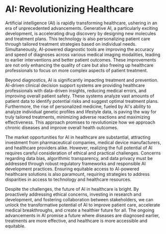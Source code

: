 # AI: Revolutionizing Healthcare

Artificial intelligence (AI) is rapidly transforming healthcare, ushering in an era of unprecedented advancements.  Generative AI, a particularly exciting development, is accelerating drug discovery by designing new molecules and treatment plans. This technology is also personalizing patient care through tailored treatment strategies based on individual needs.  Simultaneously, AI-powered diagnostic tools are improving the accuracy and speed of diagnoses across various medical imaging modalities, leading to earlier interventions and better patient outcomes.  These improvements are not only enhancing the quality of care but also freeing up healthcare professionals to focus on more complex aspects of patient treatment.

Beyond diagnostics, AI is significantly impacting treatment and prevention. AI-driven clinical decision support systems are providing healthcare professionals with data-driven insights, reducing medical errors, and improving overall patient safety. These systems analyze vast amounts of patient data to identify potential risks and suggest optimal treatment plans.  Furthermore, the rise of personalized medicine, fueled by AI's ability to analyze individual genetic profiles and lifestyle data, is paving the way for truly tailored treatments, minimizing adverse reactions and maximizing effectiveness. This approach promises to revolutionize how we approach chronic diseases and improve overall health outcomes.

The market opportunities for AI in healthcare are substantial, attracting investment from pharmaceutical companies, medical device manufacturers, and healthcare providers alike.  However, realizing the full potential of AI requires careful consideration of ethical and practical challenges.  Concerns regarding data bias, algorithmic transparency, and data privacy must be addressed through robust regulatory frameworks and responsible AI development practices.  Ensuring equitable access to AI-powered healthcare solutions is also paramount, requiring strategies to address disparities in access to technology and healthcare resources.

Despite the challenges, the future of AI in healthcare is bright.  By proactively addressing ethical concerns, investing in research and development, and fostering collaboration between stakeholders, we can unlock the transformative potential of AI to improve patient care, accelerate medical breakthroughs, and create a healthier future for all.  The ongoing advancements in AI promise a future where diseases are diagnosed earlier, treatments are more effective, and healthcare is more accessible and equitable.